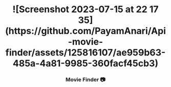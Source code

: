 <h1 align="center">
	![Screenshot 2023-07-15 at 22 17 35](https://github.com/PayamAnari/Api-movie-finder/assets/125816107/ae959b63-485a-4a81-9985-360facf45cb3)</h1>

<h3 align="center">
	Movie Finder  📷
</h3>
